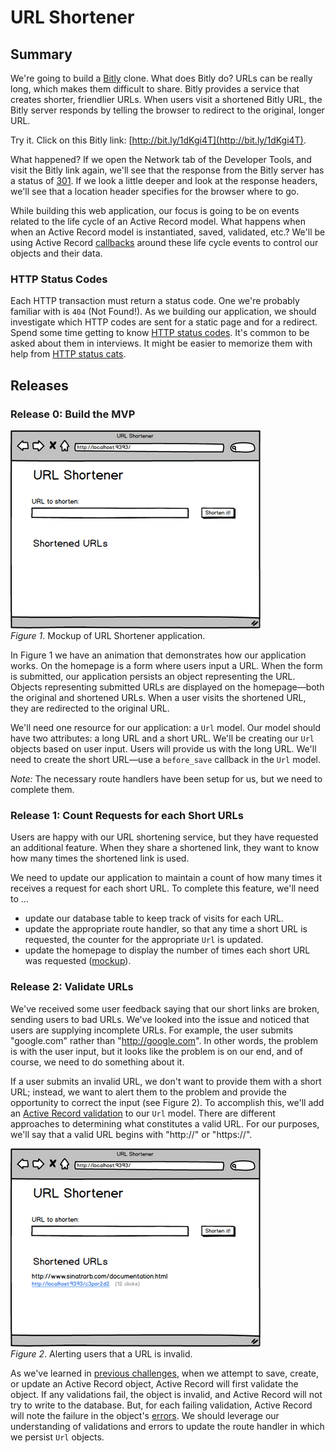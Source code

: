 # URL Shortener

## Summary
We're going to build a [Bitly][] clone.  What does Bitly do?  URLs can be really long, which makes them difficult to share.  Bitly provides a service that creates shorter, friendlier URLs.  When users visit a shortened Bitly URL, the Bitly server responds by telling the browser to redirect to the original, longer URL.

Try it.  Click on this Bitly link:  [http://bit.ly/1dKgi4T](http://bit.ly/1dKgi4T).

What happened?  If we open the Network tab of the Developer Tools, and visit the Bitly link again, we'll see that the response from the Bitly server has a status of [301][wikipedia 301].  If we look a little deeper and look at the response headers, we'll see that a location header specifies for the browser where to go.

While building this web application, our focus is going to be on events related to the life cycle of an Active Record model.  What happens when when an Active Record model is instantiated, saved, validated, etc.?  We'll be using Active Record [callbacks][rails guides callbacks] around these life cycle events to control our objects and their data.


### HTTP Status Codes
Each HTTP transaction must return a status code.  One we're probably familiar with is `404` (Not Found!).  As we building our application, we should investigate which HTTP codes are sent for a static page and for a redirect.  Spend some time getting to know [HTTP status codes][]. It's common to be asked about them in interviews.  It might be easier to memorize them with help from [HTTP status cats][].


## Releases
### Release 0: Build the MVP
![mvp animation](readme-assets/mvp-animation.gif)  
*Figure 1*.  Mockup of URL Shortener application.


In Figure 1 we have an animation that demonstrates how our application works.  On the homepage is a form where users input a URL.  When the form is submitted, our application persists an object representing the URL.  Objects representing submitted URLs are displayed on the homepage—both the original and shortened URLs.  When a user visits the shortened URL, they are redirected to the original URL.

We'll need one resource for our application:  a `Url` model.  Our model should have two attributes:  a long URL and a short URL.  We'll be creating our `Url` objects based on user input.  Users will provide us with the long URL.  We'll need to create the short URL—use a `before_save` callback in the `Url` model.

*Note:*  The necessary route handlers have been setup for us, but we need to complete them.


### Release 1:  Count Requests for each Short URLs
Users are happy with our URL shortening service, but they have requested an additional feature.  When they share a shortened link, they want to know how many times the shortened link is used.

We need to update our application to maintain a count of how many times it receives a request for each short URL.  To complete this feature, we'll need to ...

- update our database table to keep track of visits for each URL.
- update the appropriate route handler, so that any time a short URL is requested, the counter for the appropriate `Url` is updated.
- update the homepage to display the number of times each short URL was requested ([mockup](readme-assets/counter.png)).


### Release 2:  Validate URLs
We've received some user feedback saying that our short links are broken, sending users to bad URLs.  We've looked into the issue and noticed that users are supplying incomplete URLs.  For example, the user submits "google.com" rather than "http://google.com".  In other words, the problem is with the user input, but it looks like the problem is on our end, and of course, we need to do something about it.

If a user submits an invalid URL, we don't want to provide them with a short URL; instead, we want to alert them to the problem and provide the opportunity to correct the input (see Figure 2).  To accomplish this, we'll add an [Active Record validation][ActiveRecord validations] to our `Url` model.  There are different approaches to determining what constitutes a valid URL.  For our purposes, we'll say that a valid URL begins with "http://" or "https://".

![error animation](readme-assets/show-error-animation.gif)  
*Figure 2*.  Alerting users that a URL is invalid.


As we've learned in [previous challenges][validations intro challenge], when we attempt to save, create, or update an Active Record object, Active Record will first validate the object.  If any validations fail, the object is invalid, and Active Record will not try to write to the database.  But, for each failing validation, Active Record will note the failure in the object's [errors][].  We should leverage our understanding of validations and errors to update the route handler in which we persist `Url` objects.


[ActiveRecord validations]: http://guides.rubyonrails.org/active_record_validations.html
[bitly]: http://bitly.com/
[errors]: http://guides.rubyonrails.org/active_record_validations.html#working-with-validation-errorsactive_record_validations.html#validations-overview-errors
[HTTP status codes]: http://en.wikipedia.org/wiki/List_of_HTTP_status_codes
[HTTP status cats]: http://httpcats.herokuapp.com/
[rails guides callbacks]: http://guides.rubyonrails.org/active_record_callbacks.html
[validations intro challenge]: ../../../active-record-intro-validations-challenge
[wikipedia 301]: https://en.wikipedia.org/wiki/HTTP_301


